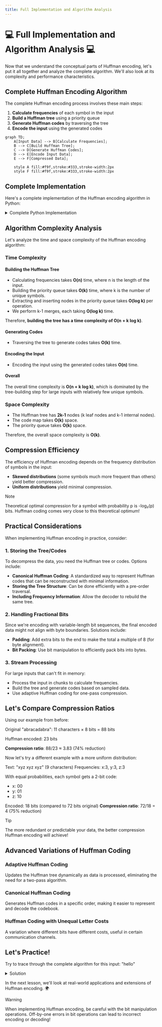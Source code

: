 ```yaml
---
title: Full Implementation and Algorithm Analysis
---
```


# 💻 Full Implementation and Algorithm Analysis 💻

Now that we understand the conceptual parts of Huffman encoding, let's put it all together and analyze the complete algorithm. We'll also look at its complexity and performance characteristics.

## Complete Huffman Encoding Algorithm

The complete Huffman encoding process involves these main steps:

1. **Calculate frequencies** of each symbol in the input
2. **Build a Huffman tree** using a priority queue
3. **Generate Huffman codes** by traversing the tree
4. **Encode the input** using the generated codes

```mermaid
graph TD;
    A[Input Data] --> B[Calculate Frequencies];
    B --> C[Build Huffman Tree];
    C --> D[Generate Huffman Codes];
    D --> E[Encode Input Data];
    E --> F[Compressed Data];
    
    style A fill:#f9f,stroke:#333,stroke-width:2px
    style F fill:#f9f,stroke:#333,stroke-width:2px
```

## Complete Implementation

Here's a complete implementation of the Huffman encoding algorithm in Python:

<details>
<summary>Complete Python Implementation</summary>

```python
import heapq
from collections import Counter

class HuffmanNode:
    def __init__(self, char, frequency):
        self.char = char
        self.frequency = frequency
        self.left = None
        self.right = None
    
    # Define comparison for the priority queue
    def __lt__(self, other):
        return self.frequency < other.frequency

def huffman_encoding(data):
    if not data:
        return "", {}
    
    # Calculate frequencies
    frequencies = Counter(data)
    
    # Handle single character edge case
    if len(frequencies) == 1:
        char = list(frequencies.keys())[0]
        return "0" * len(data), {char: "0"}
    
    # Create nodes for each character
    nodes = [HuffmanNode(char, freq) for char, freq in frequencies.items()]
    heapq.heapify(nodes)
    
    # Build Huffman tree
    while len(nodes) > 1:
        left = heapq.heappop(nodes)
        right = heapq.heappop(nodes)
        
        merged_node = HuffmanNode(None, left.frequency + right.frequency)
        merged_node.left = left
        merged_node.right = right
        
        heapq.heappush(nodes, merged_node)
    
    # Generate codes by traversing the tree
    huffman_codes = {}
    generate_codes(nodes[0], "", huffman_codes)
    
    # Encode the input data
    encoded_data = "".join(huffman_codes[char] for char in data)
    
    return encoded_data, huffman_codes

def generate_codes(node, current_code, huffman_codes):
    if node.char is not None:
        huffman_codes[node.char] = current_code or "0"
        return
    
    generate_codes(node.left, current_code + "0", huffman_codes)
    generate_codes(node.right, current_code + "1", huffman_codes)

def huffman_decoding(encoded_data, huffman_tree):
    if not encoded_data:
        return ""
    
    # Handle single character edge case
    if huffman_tree.left is None and huffman_tree.right is None:
        return huffman_tree.char * len(encoded_data)
    
    current_node = huffman_tree
    decoded_data = []
    
    for bit in encoded_data:
        if bit == "0":
            current_node = current_node.left
        else:  # bit == "1"
            current_node = current_node.right
        
        if current_node.char is not None:
            decoded_data.append(current_node.char)
            current_node = huffman_tree
    
    return "".join(decoded_data)
```
</details>

## Algorithm Complexity Analysis

Let's analyze the time and space complexity of the Huffman encoding algorithm:

### Time Complexity

#### Building the Huffman Tree

- Calculating frequencies takes **O(n)** time, where n is the length of the input.
- Building the priority queue takes **O(k)** time, where k is the number of unique symbols.
- Extracting and inserting nodes in the priority queue takes **O(log k)** per operation.
- We perform k-1 merges, each taking **O(log k)** time.

Therefore, **building the tree has a time complexity of O(n + k log k)**.

#### Generating Codes

- Traversing the tree to generate codes takes **O(k)** time.

#### Encoding the Input

- Encoding the input using the generated codes takes **O(n)** time.

#### Overall

The overall time complexity is **O(n + k log k)**, which is dominated by the tree-building step for large inputs with relatively few unique symbols.

### Space Complexity

- The Huffman tree has **2k-1** nodes (k leaf nodes and k-1 internal nodes).
- The code map takes **O(k)** space.
- The priority queue takes **O(k)** space.

Therefore, the overall space complexity is **O(k)**.

## Compression Efficiency

The efficiency of Huffman encoding depends on the frequency distribution of symbols in the input:

- **Skewed distributions** (some symbols much more frequent than others) yield better compression.
- **Uniform distributions** yield minimal compression.

> [!NOTE]
> Theoretical optimal compression for a symbol with probability p is -log₂(p) bits. Huffman coding comes very close to this theoretical optimum!

## Practical Considerations

When implementing Huffman encoding in practice, consider:

### 1. Storing the Tree/Codes

To decompress the data, you need the Huffman tree or codes. Options include:

- **Canonical Huffman Coding**: A standardized way to represent Huffman codes that can be reconstructed with minimal information.
- **Storing the Tree Structure**: Can be done efficiently with a pre-order traversal.
- **Including Frequency Information**: Allow the decoder to rebuild the same tree.

### 2. Handling Fractional Bits

Since we're encoding with variable-length bit sequences, the final encoded data might not align with byte boundaries. Solutions include:

- **Padding**: Add extra bits to the end to make the total a multiple of 8 (for byte alignment).
- **Bit Packing**: Use bit manipulation to efficiently pack bits into bytes.

### 3. Stream Processing

For large inputs that can't fit in memory:

- Process the input in chunks to calculate frequencies.
- Build the tree and generate codes based on sampled data.
- Use adaptive Huffman coding for one-pass compression.

## Let's Compare Compression Ratios

Using our example from before:

Original "abracadabra": 11 characters × 8 bits = 88 bits

Huffman encoded: 23 bits

**Compression ratio**: 88/23 ≈ 3.83 (74% reduction)

Now let's try a different example with a more uniform distribution:

Text: "xyz xyz xyz" (9 characters)
Frequencies: x:3, y:3, z:3

With equal probabilities, each symbol gets a 2-bit code:
- x: 00
- y: 01
- z: 10

Encoded: 18 bits (compared to 72 bits original)
**Compression ratio**: 72/18 = 4 (75% reduction)

> [!TIP]
> The more redundant or predictable your data, the better compression Huffman encoding will achieve!

## Advanced Variations of Huffman Coding

### Adaptive Huffman Coding

Updates the Huffman tree dynamically as data is processed, eliminating the need for a two-pass algorithm.

### Canonical Huffman Coding

Generates Huffman codes in a specific order, making it easier to represent and decode the codebook.

### Huffman Coding with Unequal Letter Costs

A variation where different bits have different costs, useful in certain communication channels.

## Let's Practice!

Try to trace through the complete algorithm for this input:
"hello"

<details>
<summary>Solution</summary>

1. **Frequencies**: h:1, e:1, l:2, o:1
2. **Initial nodes**: h(1), e(1), l(2), o(1)
3. **First merge**: h(1) + e(1) = HE(2)
4. **Second merge**: HE(2) + o(1) = HEO(3)
5. **Final merge**: HEO(3) + l(2) = ROOT(5)

Tree structure:
```
     (5)
    /   \
  (3)    l(2)
 /   \
HE(2)  o(1)
/   \
h(1) e(1)
```

Codes:
- h: 000
- e: 001
- l: 1
- o: 01

Encoded "hello": 000 + 001 + 1 + 1 + 01 = 00000111 01
</details>

In the next lesson, we'll look at real-world applications and extensions of Huffman encoding. 🌍

> [!WARNING]
> When implementing Huffman encoding, be careful with the bit manipulation operations. Off-by-one errors in bit operations can lead to incorrect encoding or decoding! 